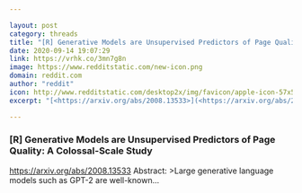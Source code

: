```yaml
---

layout: post
category: threads
title: "[R] Generative Models are Unsupervised Predictors of Page Quality: A Colossal-Scale Study"
date: 2020-09-14 19:07:29
link: https://vrhk.co/3mn7g8n
image: https://www.redditstatic.com/new-icon.png
domain: reddit.com
author: "reddit"
icon: http://www.redditstatic.com/desktop2x/img/favicon/apple-icon-57x57.png
excerpt: "[<https://arxiv.org/abs/2008.13533>](<https://arxiv.org/abs/2008.13533>) Abstract: &gt;Large generative language models such as GPT-2 are well-known..."

---
```


### [R] Generative Models are Unsupervised Predictors of Page Quality: A Colossal-Scale Study

[<https://arxiv.org/abs/2008.13533>](<https://arxiv.org/abs/2008.13533>) Abstract: &gt;Large generative language models such as GPT-2 are well-known...